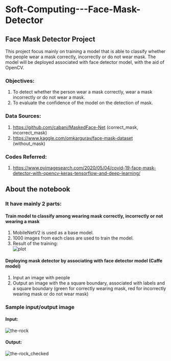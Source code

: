 # Soft-Computing---Face-Mask-Detector

## Face Mask Detector Project
This project focus mainly on training a model that is able to classify whether the people wear a mask correctly, incorrectly or do not wear mask. The model will be deployed associated with face detector model, with the aid of OpenCV.

### Objectives: 
1. To detect whether the person wear a mask correctly, wear a mask incorrectly or do not wear a mask.
2. To evaluate the confidence of the model on the detection of mask.

### Data Sources:
1. https://github.com/cabani/MaskedFace-Net (correct_mask, incorrect_mask)
2. https://www.kaggle.com/omkargurav/face-mask-dataset (without_mask)

### Codes Referred:
1. https://www.pyimagesearch.com/2020/05/04/covid-19-face-mask-detector-with-opencv-keras-tensorflow-and-deep-learning/

## About the notebook

### It have mainly 2 parts:
#### Train model to classify among wearing mask correctly, incorrectly or not wearing a mask
1. MobileNetV2 is used as a base model.
2. 1000 images from each class are used to train the model.
3. Result of the training: <br>
![plot](https://user-images.githubusercontent.com/47239545/120218868-ef2ea480-c26c-11eb-9516-3182c9ef794d.png)

#### Deploying mask detector by associating with face detector model (Caffe model)
1. Input an image with people
2. Output an image with the a square boundary, associated with labels and a square boundary (green for correctly wearing mask, red for incorrectly wearing mask or do not wear mask)

### Sample input/output image
#### Input:
![the-rock](https://user-images.githubusercontent.com/47239545/120218796-d7572080-c26c-11eb-9ee4-8c74b7917c8d.jpg)

#### Output:
![the-rock_checked](https://user-images.githubusercontent.com/47239545/120218794-d58d5d00-c26c-11eb-97fc-c1680d4b1a99.jpg)





